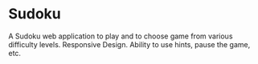 # Sudoku
A Sudoku web application to play and to choose game from various difficulty levels.
Responsive Design.
Ability to use hints, pause the game, etc.
